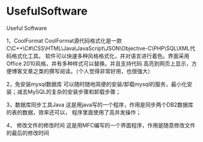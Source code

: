 # UsefulSoftware
Useful Software

1，CoolFormat
    CoolFormat源代码格式化是一款C\C++\C#\CSS\HTML\Java\JavaScript\JSON\Objective-C\PHP\SQL\XML代码格式化工具。
    软件可以快速多种风格格式化，并对语言进行着色。界面采用Office 2010风格，并有多种样式可以替换。并且支持代码
    高亮到网页上显示，方便博客文章之类的撰写阅读。（个人觉得非常好用，也很强大）

2，免安装mysql数据库
    可以随时随地简便的安装/卸载mysql的服务，最小化安装；减去MySQL的复杂的安装步骤和卸载步骤；
    
3，数据库同步工具Java
    这是用java写的一个程序，作用是同步两个DB2数据库的表的数据，效率还可以，
    程序里面使用了高并发操作；
   
4， 修改文件的修改时间
    这是用MFC编写的一个界面程序，作用是随意修改文件的最后的修改时间